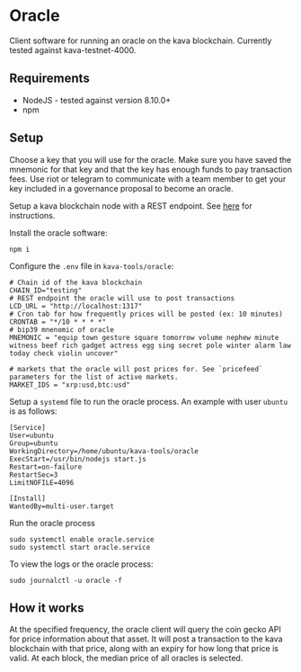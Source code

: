 # Oracle

Client software for running an oracle on the kava blockchain. Currently tested against kava-testnet-4000.

## Requirements

* NodeJS - tested against version 8.10.0+
* npm

## Setup

Choose a key that you will use for the oracle. Make sure you have saved the mnemonic for that key and that the key has enough funds to pay transaction fees. Use riot or telegram to communicate with a team member to get your key included in a governance proposal to become an oracle.

Setup a kava blockchain node with a REST endpoint. See [here](https://medium.com/kava-labs/kava-rest-server-guide-a13bdecfc5e4) for instructions.

Install the oracle software:

```
npm i
```

Configure the `.env` file in `kava-tools/oracle`:

```
# Chain id of the kava blockchain
CHAIN_ID="testing"
# REST endpoint the oracle will use to post transactions
LCD_URL = "http://localhost:1317"
# Cron tab for how frequently prices will be posted (ex: 10 minutes)
CRONTAB = "*/10 * * * *"
# bip39 mnenomic of oracle
MNEMONIC = "equip town gesture square tomorrow volume nephew minute witness beef rich gadget actress egg sing secret pole winter alarm law today check violin uncover"

# markets that the oracle will post prices for. See `pricefeed` parameters for the list of active markets.
MARKET_IDS = "xrp:usd,btc:usd"
```

Setup a `systemd` file to run the oracle process. An example with user `ubuntu` is as follows:

```
[Service]
User=ubuntu
Group=ubuntu
WorkingDirectory=/home/ubuntu/kava-tools/oracle
ExecStart=/usr/bin/nodejs start.js
Restart=on-failure
RestartSec=3
LimitNOFILE=4096

[Install]
WantedBy=multi-user.target
```

Run the oracle process

```
sudo systemctl enable oracle.service
sudo systemctl start oracle.service
```

To view the logs or the oracle process:
```
sudo journalctl -u oracle -f
```

## How it works

At the specified frequency, the oracle client will query the coin gecko API for price information about that asset. It will post a transaction to the kava blockchain with that price, along with an expiry for how long that price is valid. At each block, the median price of all oracles is selected.